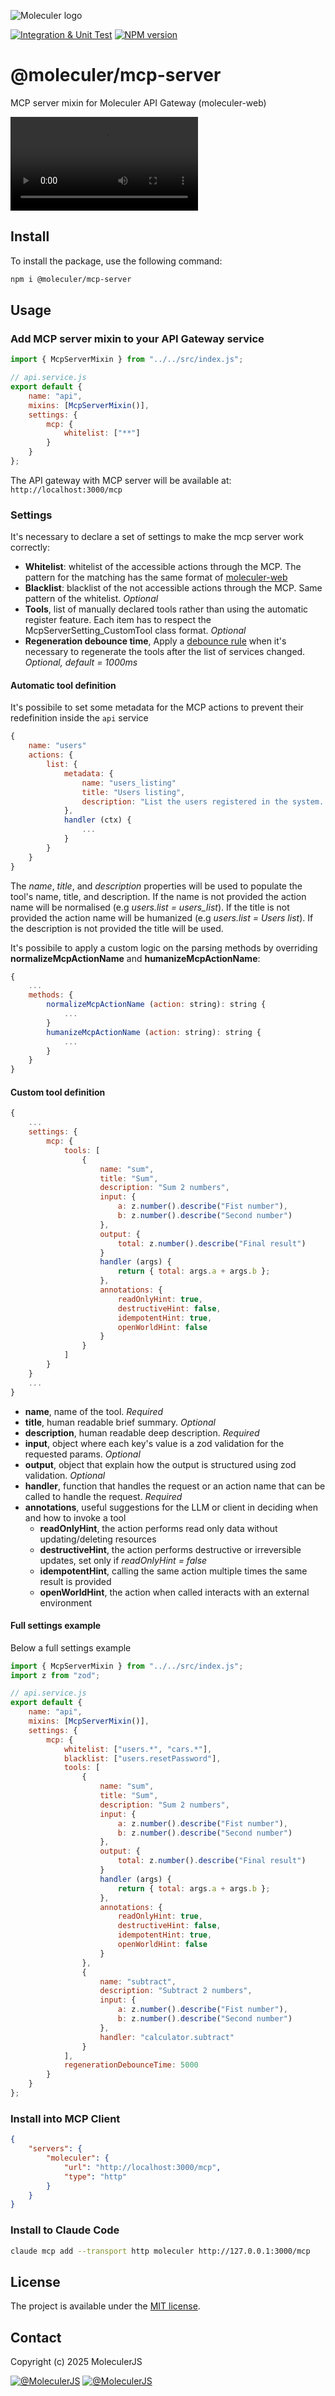 ![Moleculer logo](http://moleculer.services/images/banner.png)

[![Integration & Unit Test](https://github.com/moleculerjs/mcp-server/actions/workflows/test.yml/badge.svg)](https://github.com/moleculerjs/mcp-server/actions/workflows/test.yml)
[![NPM version](https://badgen.net/npm/v/@moleculer/mcp-server)](https://www.npmjs.com/package/@moleculer/mcp-server)

# @moleculer/mcp-server

MCP server mixin for Moleculer API Gateway (moleculer-web)

<video controls src="docs/Code_PIxZeLiRX3.mp4" title="Introduction to MCP Server"></video>

## Install

To install the package, use the following command:

```bash
npm i @moleculer/mcp-server
```

## Usage

### Add MCP server mixin to your API Gateway service

```javascript
import { McpServerMixin } from "../../src/index.js";

// api.service.js
export default {
    name: "api",
    mixins: [McpServerMixin()],
    settings: {
        mcp: {
            whitelist: ["**"]
        }
    }
};
```

The API gateway with MCP server will be available at: `http://localhost:3000/mcp`

### Settings

It's necessary to declare a set of settings to make the mcp server work correctly:

- **Whitelist**: whitelist of the accessible actions through the MCP. The pattern for the matching has the same format of [moleculer-web](https://moleculer.services/docs/0.14/moleculer-web#Whitelist)
- **Blacklist**: blacklist of the not accessible actions through the MCP. Same pattern of the whitelist. *Optional*
- **Tools**, list of manually declared tools rather than using the automatic register feature. Each item has to respect the McpServerSetting_CustomTool class format. *Optional*
- **Regeneration debounce time**, Apply a [debounce rule](https://lodash.com/docs/4.17.15#debounce) when it's necessary to regenerate the tools after the list of services changed. *Optional, default = 1000ms*

#### Automatic tool definition

It's possibile to set some metadata for the MCP actions to prevent their redefinition inside the ``api`` service

```js
{
    name: "users"
    actions: {
        list: {
            metadata: {
                name: "users_listing"
                title: "Users listing",
                description: "List the users registered in the system. The request is paginated"
            },
            handler (ctx) {
                ...
            }
        }
    }
}
```

The *name*, *title*, and *description* properties will be used to populate the tool's name, title, and description.
If the name is not provided the action name will be normalised (e.g *users.list = users_list*).
If the title is not provided the action name will be humanized (e.g *users.list = Users list*).
If the description is not provided the title will be used.

It's possibile to apply a custom logic on the parsing methods by overriding **normalizeMcpActionName** and **humanizeMcpActionName**:

```js
{
    ...
    methods: {
        normalizeMcpActionName (action: string): string {
            ...
        }
        humanizeMcpActionName (action: string): string {
            ...
        }
    }
}
```

#### Custom tool definition

```js
{
    ...
    settings: {
        mcp: {
            tools: [
                {
                    name: "sum",
                    title: "Sum",
                    description: "Sum 2 numbers",
                    input: {
                        a: z.number().describe("Fist number"),
                        b: z.number().describe("Second number")
                    },
                    output: {
                        total: z.number().describe("Final result")
                    }
                    handler (args) {
                        return { total: args.a + args.b };
                    },
                    annotations: {
                        readOnlyHint: true,
                        destructiveHint: false,
                        idempotentHint: true,
                        openWorldHint: false
                    }
                }
            ]
        }
    }
    ...
}
```

- **name**, name of the tool. *Required*
- **title**, human readable brief summary. *Optional*
- **description**, human readable deep description. *Required*
- **input**, object where each key's value is a zod validation for the requested params. *Optional*
- **output**, object that explain how the output is structured using zod validation. *Optional*
- **handler**, function that handles the request or an action name that can be called to handle the request. *Required*
- **annotations**, useful suggestions for the LLM or client in deciding when and how to invoke a tool
  - **readOnlyHint**, the action performs read only data without updating/deleting resources
  - **destructiveHint**, the action performs destructive or irreversible updates, set only if *readOnlyHint = false*
  - **idempotentHint**, calling the same action multiple times the same result is provided
  - **openWorldHint**, the action when called interacts with an external environment

#### Full settings example

Below a full settings example

```js
import { McpServerMixin } from "../../src/index.js";
import z from "zod";

// api.service.js
export default {
    name: "api",
    mixins: [McpServerMixin()],
    settings: {
        mcp: {
            whitelist: ["users.*", "cars.*"],
            blacklist: ["users.resetPassword"],
            tools: [
                {
                    name: "sum",
                    title: "Sum",
                    description: "Sum 2 numbers",
                    input: {
                        a: z.number().describe("Fist number"),
                        b: z.number().describe("Second number")
                    },
                    output: {
                        total: z.number().describe("Final result")
                    }
                    handler (args) {
                        return { total: args.a + args.b };
                    },
                    annotations: {
                        readOnlyHint: true,
                        destructiveHint: false,
                        idempotentHint: true,
                        openWorldHint: false
                    }
                },
                {
                    name: "subtract",
                    description: "Subtract 2 numbers",
                    input: {
                        a: z.number().describe("Fist number"),
                        b: z.number().describe("Second number")
                    },
                    handler: "calculator.subtract"
                }
            ],
            regenerationDebounceTime: 5000
        }
    }
};
```

### Install into MCP Client

```json
{
    "servers": {
        "moleculer": {
            "url": "http://localhost:3000/mcp",
            "type": "http"
        }
    }
}
```

### Install to Claude Code

```bash
claude mcp add --transport http moleculer http://127.0.0.1:3000/mcp
```

## License

The project is available under the [MIT license](https://tldrlegal.com/license/mit-license).

## Contact

Copyright (c) 2025 MoleculerJS

[![@MoleculerJS](https://img.shields.io/badge/github-moleculerjs-green.svg)](https://github.com/moleculerjs) [![@MoleculerJS](https://img.shields.io/badge/twitter-MoleculerJS-blue.svg)](https://twitter.com/MoleculerJS)
